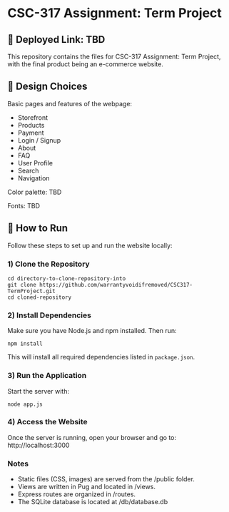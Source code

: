 # CSC-317 Assignment: Term Project
## 🔗 Deployed Link: TBD
This repository contains the files for CSC-317 Assignment: Term Project, with the final product being an e-commerce website.

## 🎨 Design Choices
Basic pages and features of the webpage:
- Storefront
- Products
- Payment 
- Login / Signup
- About
- FAQ
- User Profile
- Search
- Navigation

Color palette: TBD

Fonts: TBD

## 🚀 How to Run
Follow these steps to set up and run the website locally:

### 1) Clone the Repository
```
cd directory-to-clone-repository-into
git clone https://github.com/warrantyvoidifremoved/CSC317-TermProject.git
cd cloned-repository
```

### 2) Install Dependencies
Make sure you have Node.js and npm installed. Then run:
```
npm install
```
This will install all required dependencies listed in `package.json`.

### 3) Run the Application
Start the server with:
```
node app.js
```

### 4) Access the Website
Once the server is running, open your browser and go to: http://localhost:3000

### Notes
- Static files (CSS, images) are served from the /public folder.
- Views are written in Pug and located in /views.
- Express routes are organized in /routes.
- The SQLite database is located at /db/database.db

